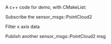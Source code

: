 A c++ code for demo, with CMakeList:


Subscribe the sensor_msgs::PointCloud2 


Filter x axis data


Publish another sensor_msgs::PointCloud2 msg
